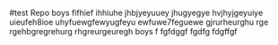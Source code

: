 #test Repo 
boys 
fifhief 
ihhiuhe 
jhbjyeyuuey 
jhugyegye
hvjhyjgeyuiye uieufeh8ioe
uhyfuewgfewyugfeyu
ewfuwe7feguewe
gjrurheurghu rge
rgehbgregrehurg
rhgreurgeuregh
boys
f fgfdggf fgdfg fdgffgf